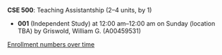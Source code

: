 **CSE 500**: Teaching Assistantship (2–4 units, by 1)

- **001** (Independent Study) at 12:00 am–12:00 am on Sunday (location TBA) by Griswold, William G. (A00459531)

[Enrollment numbers over time](./CSE500.tsv)
